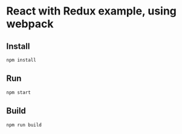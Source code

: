 # React with Redux example, using webpack

## Install
```
npm install
```

## Run
```
npm start
```

## Build
```
npm run build
```

